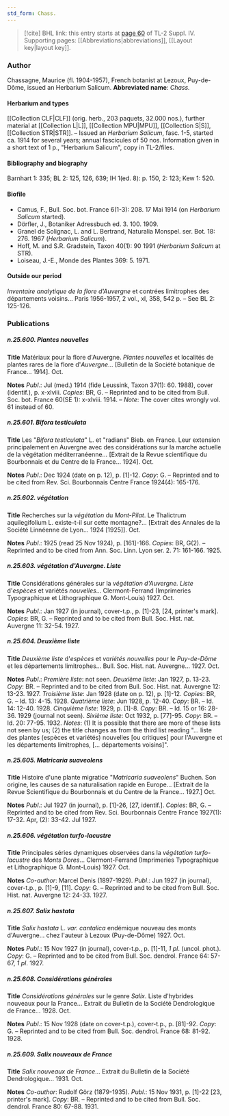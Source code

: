```yaml
---
std_form: Chass.
---
```


> [!cite] BHL link: this entry starts at [page 60](https://www.biodiversitylibrary.org/page/33265737) of TL-2 Suppl. IV.
> Supporting pages: [[Abbreviations|abbreviations]], [[Layout key|layout key]].

### Author

Chassagne, Maurice (fl. 1904-1957), French botanist at Lezoux, Puy-de-Dôme, issued an Herbarium Salicum. 
**Abbreviated name**: *Chass.*

#### Herbarium and types

[[Collection CLF|CLF]] (orig. herb., 203 paquets, 32.000 nos.), further material at [[Collection L|L]], [[Collection MPU|MPU]], [[Collection S|S]], [[Collection STR|STR]]. – Issued an *Herbarium Salicum*, fasc. 1-5, started ca. 1914 for several years; annual fascicules of 50 nos. Information given in a short text of 1 p., "Herbarium Salicum", copy in TL-2/files.

#### Bibliography and biography

Barnhart 1: 335; BL 2: 125, 126, 639; IH 1(ed. 8): p. 150, 2: 123; Kew 1: 520.

#### Biofile

- Camus, F., Bull. Soc. bot. France 6(1-3): 208. 17 Mai 1914 (on *Herbarium Salicum* started).
- Dörfler, J., Botaniker Adressbuch ed. 3. 100. 1909.
- Granel de Solignac, L. and L. Bertrand, Naturalia Monspel. ser. Bot. 18: 276. 1967 (*Herbarium Salicum*).
- Hoff, M. and S.R. Gradstein, Taxon 40(1): 90 1991 (*Herbarium Salicum* at STR).
- Loiseau, J.-E., Monde des Plantes 369: 5. 1971.

#### Outside our period

*Inventaire analytique de la flore d'Auvergne* et contrées limitrophes des départements voisins... Paris 1956-1957, 2 vol., xl, 358, 542 p. – See BL 2: 125-126.

### Publications

##### n.25.600. Plantes nouvelles

**Title**
Matériaux pour la flore d'Auvergne. *Plantes nouvelles* et localités de plantes rares de la flore d'*Auvergne*... \[Bulletin de la Société botanique de France... 1914\]. Oct.

**Notes**
*Publ*.: Jul (med.) 1914 (fide Leussink, Taxon 37(1): 60. 1988), cover (identif.), p. x-xlviii.
*Copies*: BR, G. – Reprinted and to be cited from Bull. Soc. bot. France 60(SE 1): x-xlviii. 1914. – *Note*: The cover cites wrongly vol. 61 instead of 60.

##### n.25.601. Bifora testiculata

**Title**
Les "*Bifora testiculata*" L. et "radians" Bieb. en France. Leur extension principalement en Auvergne avec des considérations sur la marche actuelle de la végétation méditerranéenne... \[Extrait de la Revue scientifique du Bourbonnais et du Centre de la France... 1924\]. Oct.

**Notes**
*Publ*.: Dec 1924 (date on p. 12), p. \[1\]-12. *Copy*: G. – Reprinted and to be cited from Rev. Sci. Bourbonnais Centre France 1924(4): 165-176.

##### n.25.602. végétation

**Title**
Recherches sur la *végétation* du *Mont-Pilat*. Le Thalictrum aquilegifolium L. existe-t-il sur cette montagne?... \[Extrait des Annales de la Société Linnéenne de Lyon... 1924 \[1925\]\]. Oct.

**Notes**
*Publ*.: 1925 (read 25 Nov 1924), p. \[161\]-166. *Copies*: BR, G(2). – Reprinted and to be cited from Ann. Soc. Linn. Lyon ser. 2. 71: 161-166. 1925.

##### n.25.603. végétation d'Auvergne. Liste

**Title**
Considérations générales sur la *végétation d'Auvergne. Liste* d'*espèces* et variétés *nouvelles*... Clermont-Ferrand (Imprimeries Typographique et Lithographique G. Mont-Louis) 1927. Oct.

**Notes**
*Publ*.: Jan 1927 (in journal), cover-t.p., p. \[1\]-23, \[24, printer's mark\]. *Copies*: BR, G. – Reprinted and to be cited from Bull. Soc. Hist. nat. Auvergne 11: 32-54. 1927.

##### n.25.604. Deuxième liste

**Title**
*Deuxième liste* d'*espèces* et *variétés nouvelles* pour le *Puy-de-Dôme* et les départements limitrophes... Bull. Soc. Hist. nat. Auvergne... 1927. Oct.

**Notes**
*Publ*.: *Première liste*: not seen.
*Deuxième liste*: Jan 1927, p. 13-23. *Copy*: BR. – Reprinted and to be cited from Bull. Soc. Hist. nat. Auvergne 12: 13-23. 1927.
*Troisième liste*: Jan 1928 (date on p. 12), p. \[1\]-12. *Copies*: BR, G. – Id. 13: 4-15. 1928.
*Quatrième liste*: Jun 1928, p. 12-40. *Copy*: BR. – Id. 14: 12-40. 1928.
*Cinquième liste*: 1929, p. \[1\]-8. *Copy*: BR. – Id. 15 or 16: 28-36. 1929 (journal not seen).
*Sixième liste*: Oct 1932, p. \[77\]-95. *Copy*: BR. – Id. 20: 77-95. 1932.
*Notes*: (1) It is possible that there are more of these lists not seen by us; (2) the title changes as from the third list reading "... liste des plantes (espèces et variétés) nouvelles \[ou critiques\] pour l'Auvergne et les départements limitrophes, \[... départements voisins\]".

##### n.25.605. Matricaria suaveolens

**Title**
Histoire d'une plante migratice "*Matricaria suaveolens*" Buchen. Son origine, les causes de sa naturalisation rapide en Europe... \[Extrait de la Revue Scientifique du Bourbonnais et du Centre de la France... 1927.\] Oct.

**Notes**
*Publ*.: Jul 1927 (in journal), p. \[1\]-26, \[27, identif.\]. *Copies*: BR, G. – Reprinted and to be cited from Rev. Sci. Bourbonnais Centre France 1927(1): 17-32. Apr, (2): 33-42. Jul 1927.

##### n.25.606. végétation turfo-lacustre

**Title**
Principales séries dynamiques observées dans la *végétation turfo-lacustre* des *Monts Dores*... Clermont-Ferrand (Imprimeries Typographique et Lithographique G. Mont-Louis) 1927. Oct.

**Notes**
*Co-author*: Marcel Denis (1897-1929).
*Publ*.: Jun 1927 (in journal), cover-t.p., p. \[1\]-9, \[11\]. *Copy*: G. – Reprinted and to be cited from Bull. Soc. Hist. nat. Auvergne 12: 24-33. 1927.

##### n.25.607. Salix hastata

**Title**
*Salix hastata* L. *var. cantalica* endémique nouveau des monts d'Auvergne... chez l'auteur à Lezoux (Puy-de-Dôme) 1927. Oct.

**Notes**
*Publ*.: 15 Nov 1927 (in journal), cover-t.p., p. \[1\]-11, *1 pl*. (uncol. phot.). *Copy*: G. – Reprinted and to be cited from Bull. Soc. dendrol. France 64: 57-67, *1 pl*. 1927.

##### n.25.608. Considérations générales

**Title**
*Considérations générales* sur le genre *Salix*. Liste d'hybrides nouveaux pour la France... Extrait du Bulletin de la Société Dendrologique de France... 1928. Oct.

**Notes**
*Publ*.: 15 Nov 1928 (date on cover-t.p.), cover-t.p., p. \[81\]-92. *Copy*: G. – Reprinted and to be cited from Bull. Soc. dendrol. France 68: 81-92. 1928.

##### n.25.609. Salix nouveaux de France

**Title**
*Salix nouveaux de France*... Extrait du Bulletin de la Société Dendrologique... 1931. Oct.

**Notes**
*Co-author*: Rudolf Görz (1879-1935).
*Publ*.: 15 Nov 1931, p. \[1\]-22 \[23, printer's mark\]. *Copy*: BR. – Reprinted and to be cited from Bull. Soc. dendrol. France 80: 67-88. 1931.


